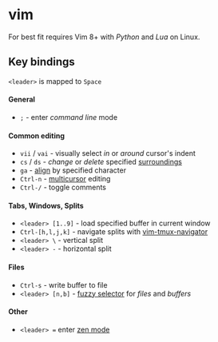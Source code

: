 # vim

For best fit requires Vim 8+ with *Python* and *Lua* on Linux.

## Key bindings

`<leader>` is mapped to `Space`

#### General

- `;` - enter *command line* mode

#### Common editing

- `vii` / `vai` - visually select *in* or *around* cursor's indent
- `cs` / `ds` - *change* or *delete* specified [surroundings](https://github.com/tpope/vim-surround)
- `ga` - [align](https://github.com/junegunn/vim-easy-align) by specified character
- `Ctrl-n` - [multicursor](https://github.com/terryma/vim-multiple-cursors) editing
- `Ctrl-/` - toggle comments

#### Tabs, Windows, Splits

- `<leader> [1..9]` - load specified buffer in current window
- `Ctrl-[h,l,j,k]` - navigate splits with [vim-tmux-navigator](https://github.com/christoomey/vim-tmux-navigator)
- `<leader> \` - vertical split
- `<leader> -` - horizontal split

#### Files

- `Ctrl-s` - write buffer to file
- `<leader> [n,b]` - [fuzzy selector](https://github.com/Shougo/denite.nvim) for *files* and *buffers*

#### Other

- `<leader> =` enter [zen mode](https://github.com/junegunn/goyo.vim)
